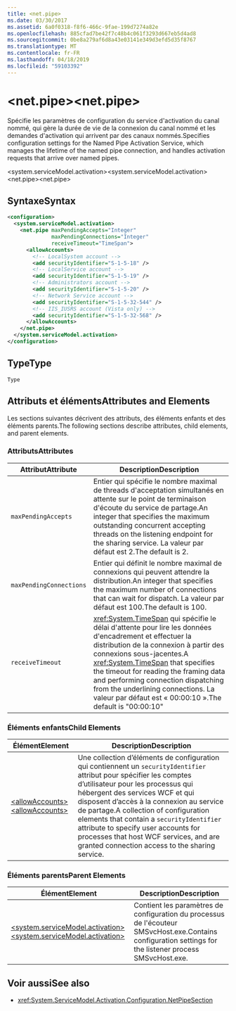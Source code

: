```yaml
---
title: <net.pipe>
ms.date: 03/30/2017
ms.assetid: 6a0f0318-f8f6-466c-9fae-199d7274a82e
ms.openlocfilehash: 885cfad7be42f7c48b4c061f3293d667eb5d4ad8
ms.sourcegitcommit: 0be8a279af6d8a43e03141e349d3efd5d35f8767
ms.translationtype: MT
ms.contentlocale: fr-FR
ms.lasthandoff: 04/18/2019
ms.locfileid: "59103392"
---
```

# <a name="netpipe"></a><span data-ttu-id="09bee-102">\<net.pipe></span><span class="sxs-lookup"><span data-stu-id="09bee-102">\<net.pipe></span></span>
<span data-ttu-id="09bee-103">Spécifie les paramètres de configuration du service d'activation du canal nommé, qui gère la durée de vie de la connexion du canal nommé et les demandes d'activation qui arrivent par des canaux nommés.</span><span class="sxs-lookup"><span data-stu-id="09bee-103">Specifies configuration settings for the Named Pipe Activation Service, which manages the lifetime of the named pipe connection, and handles activation requests that arrive over named pipes.</span></span>  
  
 <span data-ttu-id="09bee-104">\<system.serviceModel.activation></span><span class="sxs-lookup"><span data-stu-id="09bee-104">\<system.serviceModel.activation></span></span>  
<span data-ttu-id="09bee-105">\<net.pipe></span><span class="sxs-lookup"><span data-stu-id="09bee-105">\<net.pipe></span></span>  
  
## <a name="syntax"></a><span data-ttu-id="09bee-106">Syntaxe</span><span class="sxs-lookup"><span data-stu-id="09bee-106">Syntax</span></span>  
  
```xml  
<configuration>
  <system.serviceModel.activation>
    <net.pipe maxPendingAccepts="Integer"
              maxPendingConnections="Integer"
              receiveTimeout="TimeSpan">
      <allowAccounts>
        <!-- LocalSystem account -->
        <add securityIdentifier="S-1-5-18" />
        <!-- LocalService account -->
        <add securityIdentifier="S-1-5-19" />
        <!-- Administrators account -->
        <add securityIdentifier="S-1-5-20" />
        <!-- Network Service account -->
        <add securityIdentifier="S-1-5-32-544" />
        <!-- IIS_IUSRS account (Vista only) -->
        <add securityIdentifier="S-1-5-32-568" />
      </allowAccounts>
    </net.pipe>
  </system.serviceModel.activation>
</configuration>
```  
  
## <a name="type"></a><span data-ttu-id="09bee-107">Type</span><span class="sxs-lookup"><span data-stu-id="09bee-107">Type</span></span>  
 `Type`  
  
## <a name="attributes-and-elements"></a><span data-ttu-id="09bee-108">Attributs et éléments</span><span class="sxs-lookup"><span data-stu-id="09bee-108">Attributes and Elements</span></span>  
 <span data-ttu-id="09bee-109">Les sections suivantes décrivent des attributs, des éléments enfants et des éléments parents.</span><span class="sxs-lookup"><span data-stu-id="09bee-109">The following sections describe attributes, child elements, and parent elements.</span></span>  
  
### <a name="attributes"></a><span data-ttu-id="09bee-110">Attributs</span><span class="sxs-lookup"><span data-stu-id="09bee-110">Attributes</span></span>  
  
|<span data-ttu-id="09bee-111">Attribut</span><span class="sxs-lookup"><span data-stu-id="09bee-111">Attribute</span></span>|<span data-ttu-id="09bee-112">Description</span><span class="sxs-lookup"><span data-stu-id="09bee-112">Description</span></span>|  
|---------------|-----------------|  
|`maxPendingAccepts`|<span data-ttu-id="09bee-113">Entier qui spécifie le nombre maximal de threads d'acceptation simultanés en attente sur le point de terminaison d'écoute du service de partage.</span><span class="sxs-lookup"><span data-stu-id="09bee-113">An integer that specifies the maximum outstanding concurrent accepting threads on the listening endpoint for the sharing service.</span></span> <span data-ttu-id="09bee-114">La valeur par défaut est 2.</span><span class="sxs-lookup"><span data-stu-id="09bee-114">The default is 2.</span></span>|  
|`maxPendingConnections`|<span data-ttu-id="09bee-115">Entier qui définit le nombre maximal de connexions qui peuvent attendre la distribution.</span><span class="sxs-lookup"><span data-stu-id="09bee-115">An integer that specifies the maximum number of connections that can wait for dispatch.</span></span> <span data-ttu-id="09bee-116">La valeur par défaut est 100.</span><span class="sxs-lookup"><span data-stu-id="09bee-116">The default is 100.</span></span>|  
|`receiveTimeout`|<span data-ttu-id="09bee-117"><xref:System.TimeSpan> qui spécifie le délai d'attente pour lire les données d'encadrement et effectuer la distribution de la connexion à partir des connexions sous-jacentes.</span><span class="sxs-lookup"><span data-stu-id="09bee-117">A <xref:System.TimeSpan> that specifies the timeout for reading the framing data and performing connection dispatching from the underlining connections.</span></span> <span data-ttu-id="09bee-118">La valeur par défaut est « 00:00:10 ».</span><span class="sxs-lookup"><span data-stu-id="09bee-118">The default is "00:00:10"</span></span>|  
  
### <a name="child-elements"></a><span data-ttu-id="09bee-119">Éléments enfants</span><span class="sxs-lookup"><span data-stu-id="09bee-119">Child Elements</span></span>  
  
|<span data-ttu-id="09bee-120">Élément</span><span class="sxs-lookup"><span data-stu-id="09bee-120">Element</span></span>|<span data-ttu-id="09bee-121">Description</span><span class="sxs-lookup"><span data-stu-id="09bee-121">Description</span></span>|  
|-------------|-----------------|  
|[<span data-ttu-id="09bee-122">\<allowAccounts></span><span class="sxs-lookup"><span data-stu-id="09bee-122">\<allowAccounts></span></span>](../../../../../docs/framework/configure-apps/file-schema/wcf/allowaccounts.md)|<span data-ttu-id="09bee-123">Une collection d’éléments de configuration qui contiennent un `securityIdentifier` attribut pour spécifier les comptes d’utilisateur pour les processus qui hébergent des services WCF et qui disposent d’accès à la connexion au service de partage.</span><span class="sxs-lookup"><span data-stu-id="09bee-123">A collection of configuration elements that contain a `securityIdentifier` attribute to specify user accounts for processes that host WCF services, and are granted connection access to the sharing service.</span></span>|  
  
### <a name="parent-elements"></a><span data-ttu-id="09bee-124">Éléments parents</span><span class="sxs-lookup"><span data-stu-id="09bee-124">Parent Elements</span></span>  
  
|<span data-ttu-id="09bee-125">Élément</span><span class="sxs-lookup"><span data-stu-id="09bee-125">Element</span></span>|<span data-ttu-id="09bee-126">Description</span><span class="sxs-lookup"><span data-stu-id="09bee-126">Description</span></span>|  
|-------------|-----------------|  
|[<span data-ttu-id="09bee-127">\<system.serviceModel.activation></span><span class="sxs-lookup"><span data-stu-id="09bee-127">\<system.serviceModel.activation></span></span>](../../../../../docs/framework/configure-apps/file-schema/wcf/system-servicemodel-activation.md)|<span data-ttu-id="09bee-128">Contient les paramètres de configuration du processus de l'écouteur SMSvcHost.exe.</span><span class="sxs-lookup"><span data-stu-id="09bee-128">Contains configuration settings for the listener process SMSvcHost.exe.</span></span>|  
  
## <a name="see-also"></a><span data-ttu-id="09bee-129">Voir aussi</span><span class="sxs-lookup"><span data-stu-id="09bee-129">See also</span></span>

- <xref:System.ServiceModel.Activation.Configuration.NetPipeSection>
